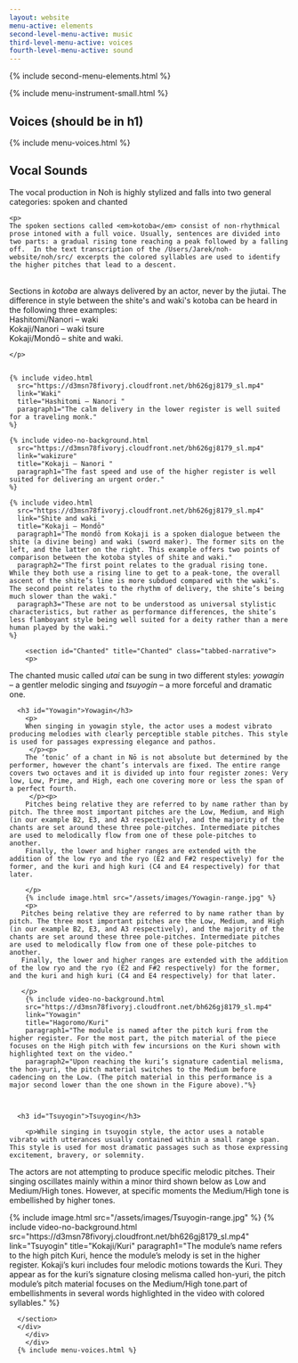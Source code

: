 ```yaml
---
layout: website
menu-active: elements
second-level-menu-active: music
third-level-menu-active: voices
fourth-level-menu-active: sound
---
```


{% include second-menu-elements.html %}

{% include menu-instrument-small.html %}

<main class="page-content">

<div class="wrapper">
<h2 id="Voices">Voices (should be in h1)</h2>
    {% include menu-voices.html %}
  </div>

  <div class="text-container">
    <h2 id="Sound">Vocal Sounds</h2>
    <p>The vocal production in Noh is highly stylized and falls into two general categories: spoken and chanted</p>
    </div>
    <div class="tabs-container">
      <div class="tabs-container__links">
        <div class="wrapper">
          <div id="tabs"></div>
        </div>
      </div>
<div class="tabs-container__content">
  <div class="wrapper">
    <section id="Spoken" title="Spoken" class="tabbed-narrative">

    <p>
    The spoken sections called <em>kotoba</em> consist of non-rhythmical prose intoned with a full voice. Usually, sentences are divided into two parts: a gradual rising tone reaching a peak followed by a falling off.  In the text transcription of the /Users/Jarek/noh-website/noh/src/ excerpts the colored syllables are used to identify the higher pitches that lead to a descent.
</p><p><br>
Sections in <em>kotoba</em> are always delivered by an actor, never by the jiutai. The difference in style between the shite's and waki's kotoba can be heard in the following three examples: <br>Hashitomi/Nanori – waki <br>Kokaji/Nanori – waki tsure <br>Kokaji/Mondō – shite and waki.

    </p>


    {% include video.html
      src="https://d3msn78fivoryj.cloudfront.net/bh626gj8179_sl.mp4"
      link="Waki"
      title="Hashitomi – Nanori "
      paragraph1="The calm delivery in the lower register is well suited for a traveling monk."
    %}

    {% include video-no-background.html
      src="https://d3msn78fivoryj.cloudfront.net/bh626gj8179_sl.mp4"
      link="wakizure"
      title="Kokaji – Nanori "
      paragraph1="The fast speed and use of the higher register is well suited for delivering an urgent order."
    %}

    {% include video.html
      src="https://d3msn78fivoryj.cloudfront.net/bh626gj8179_sl.mp4"
      link="Shite and waki "
      title="Kokaji – Mondō"
      paragraph1="The mondō from Kokaji is a spoken dialogue between the shite (a divine being) and waki (sword maker). The former sits on the left, and the latter on the right. This example offers two points of comparison between the kotoba styles of shite and waki."
      paragraph2="The first point relates to the gradual rising tone. While they both use a rising line to get to a peak-tone, the overall ascent of the shite’s line is more subdued compared with the waki’s. The second point relates to the rhythm of delivery, the shite’s being much slower than the waki."
      paragraph3="These are not to be understood as universal stylistic characteristics, but rather as performance differences, the shite’s less flamboyant style being well suited for a deity rather than a mere human played by the waki."
    %}
</section>



        <section id="Chanted" title="Chanted" class="tabbed-narrative">
        <p>
The chanted music called <em>utai</em> can be sung in two different styles: <em>yowagin</em> – a gentler melodic singing and <em>tsuyogin</em> – a more forceful and dramatic one.
        </p>

      <h3 id="Yowagin">Yowagin</h3>
        <p>
        When singing in yowagin style, the actor uses a modest vibrato producing melodies with clearly perceptible stable pitches. This style is used for passages expressing elegance and pathos.
         </p><p>
        The ‘tonic’ of a chant in Nō is not absolute but determined by the performer, however the chant’s intervals are fixed. The entire range covers two octaves and it is divided up into four register zones: Very low, Low, Prime, and High, each one covering more or less the span of a perfect fourth.
         </p><p>
        Pitches being relative they are referred to by name rather than by pitch. The three most important pitches are the Low, Medium, and High (in our example B2, E3, and A3 respectively), and the majority of the chants are set around these three pole-pitches. Intermediate pitches are used to melodically flow from one of these pole-pitches to another.
        Finally, the lower and higher ranges are extended with the addition of the low ryo and the ryo (E2 and F#2 respectively) for the former, and the kuri and high kuri (C4 and E4 respectively) for that later.

        </p>
        {% include image.html src="/assets/images/Yowagin-range.jpg" %}
        <p>
       Pitches being relative they are referred to by name rather than by pitch. The three most important pitches are the Low, Medium, and High (in our example B2, E3, and A3 respectively), and the majority of the chants are set around these three pole-pitches. Intermediate pitches are used to melodically flow from one of these pole-pitches to another.
       Finally, the lower and higher ranges are extended with the addition of the low ryo and the ryo (E2 and F#2 respectively) for the former, and the kuri and high kuri (C4 and E4 respectively) for that later.

       </p>
        {% include video-no-background.html
        src="https://d3msn78fivoryj.cloudfront.net/bh626gj8179_sl.mp4"
        link="Yowagin"
        title="Hagoromo/Kuri"
        paragraph1="The module is named after the pitch kuri from the higher register. For the most part, the pitch material of the piece focuses on the High pitch with few incursions on the Kuri shown with highlighted text on the video."
        paragraph2="Upon reaching the kuri’s signature cadential melisma, the hon-yuri, the pitch material switches to the Medium before cadencing on the Low. (The pitch material in this performance is a major second lower than the one shown in the Figure above)."%}



      <h3 id="Tsuyogin">Tsuyogin</h3>

        <p>While singing in tsuyogin style, the actor uses a notable vibrato with utterances usually contained within a small range span. This style is used for most dramatic passages such as those expressing excitement, bravery, or solemnity.
 </p><p></p><p>
The actors are not attempting to produce specific melodic pitches. Their singing oscillates mainly within a minor third shown below as Low and Medium/High tones. However, at specific moments the Medium/High tone is embellished by higher tones.
</p>
  {% include image.html src="/assets/images/Tsuyogin-range.jpg" %}
  {% include video-no-background.html
    src="https://d3msn78fivoryj.cloudfront.net/bh626gj8179_sl.mp4"
    link="Tsuyogin"
    title="Kokaji/Kuri"
    paragraph1="The module’s name refers to the high pitch Kuri, hence the module’s melody is set in the higher register. Kokaji’s kuri includes four melodic motions towards the Kuri. They appear as for the kuri’s signature closing melisma called hon-yuri, the pitch module’s pitch material focuses on the Medium/High tone.part of embellishments in several words highlighted in the video with colored syllables."
  %}


      </section>
      </div>
        </div>
        </div>
      {% include menu-voices.html %}

</main>
